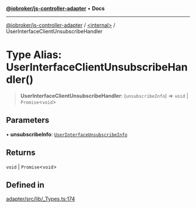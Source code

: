 [**@iobroker/js-controller-adapter**](../../README.md) • **Docs**

***

[@iobroker/js-controller-adapter](../../globals.md) / [\<internal\>](../README.md) / UserInterfaceClientUnsubscribeHandler

# Type Alias: UserInterfaceClientUnsubscribeHandler()

> **UserInterfaceClientUnsubscribeHandler**: (`unsubscribeInfo`) => `void` \| `Promise`\<`void`\>

## Parameters

• **unsubscribeInfo**: [`UserInterfaceUnsubscribeInfo`](UserInterfaceUnsubscribeInfo.md)

## Returns

`void` \| `Promise`\<`void`\>

## Defined in

[adapter/src/lib/\_Types.ts:174](https://github.com/ioBroker/ioBroker.js-controller/blob/db3148f4f009815e1f45f53311ac77bd26045ce1/packages/adapter/src/lib/_Types.ts#L174)
